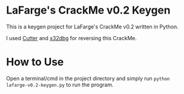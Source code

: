 # LaFarge's CrackMe v0.2 Keygen

This is a keygen project for LaFarge's CrackMe v0.2 written in Python.

I used [Cutter](https://cutter.re/) and [x32dbg](https://x64dbg.com/) for reversing this CrackMe.

# How to Use

Open a terminal/cmd in the project directory and simply run `python lafarge-v0.2-keygen.py` to run the program.
